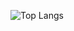 ![Top Langs](https://github-readme-stats.vercel.app/api/top-langs/?username=Echo24h&layout=compact&&hide_border=true&langs_count=9&hide=Objective-C,Roff,Hack,&hide_title=true&theme=tokyonight)
